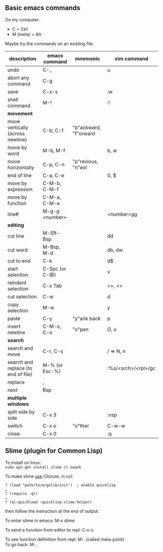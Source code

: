 ## Basic emacs commands

On my computer:
* C = Ctrl
* M (meta) = Alt

Maybe try the commands on an existing file.

description | emacs command | mnemonic | vim command
---|---|---|---
undo | C-_ | | u
abort any command | C-g |
save | C-x-s | | :w
shell command | M-! | | :!
**movement** |
move vertically (across newline) | C-b, C-f | "b"ackward, "f"orward | 
move by word | M-b, M-f | | b, w
move horizontally | C-p, C-n | "p"revious, "n"ext
end of line | C-a, C-e | | 0, $
move by expression | C-M-b, C-M-f |
move by function | C-M-a, C-M-e |
line# | M-g-g \<number> | | \<number>gg
**editing** |
cut line | M-Sft-Bsp | | dd
cut word | M-Bsp, M-d | | db, dw
cut to end | C-k | | d$
start selection | C-Spc (or C-@) | | v
reindent selection | C-x Tab | | >>, <<
cut selection | C-w | | d
copy selection | M-w | | y
paste | C-y | "y"ank back | p
insert newline | C-M-o, C-o | "o"pen | O, o 
**search** |
search and move | C-r, C-s | | / ⇒ N, n
search and replace (to end of file) | M-% (or Esc-%) | | :%s/\<srch>/\<rpl>/gc
replace | , |
next | Bsp |
**multiple windows** |
split side by side | C-x 3 | | :vsp
switch | C-x o | "o"ther | C-w-w
close | C-x 0 | | :q

## Slime (plugin for Common Lisp)

To install on linux:\
`sudo apt-get install slime cl-swank`

To make slime [use](https://trac.clozure.com/ccl/wiki/InstallingSlime) Clozure, in ccl:
```
? (load "path/to/ergolib/init")  ; enable quicklisp 
…
? (require :ql)
…
? (ql:quickload :quicklisp-slime-helper)
```
then follow the instruction at the end of output.

To enter slime in emacs: M-x slime

To send a function from editor to repl: C-c-c

To see function definition from repl: M-. (called meta-point)\
To go back: M-,
